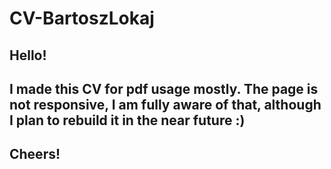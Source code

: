 # CV-BartoszLokaj

## Hello!

## I made this CV for pdf usage mostly. The page is not responsive, I am fully aware of that, although I plan to rebuild it in the near future :)

## Cheers!
